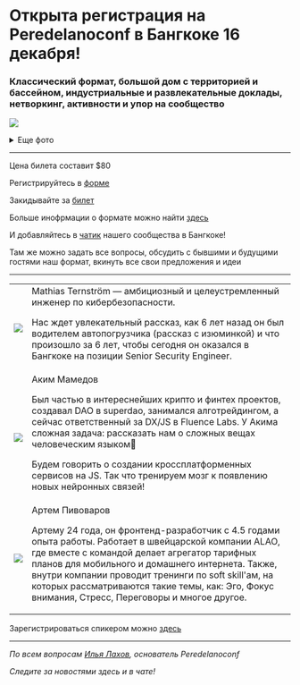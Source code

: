 # Открыта регистрация на **Peredelanoconf** в Бангкоке 16 декабря!

### Классический формат, большой дом с территорией и бассейном, индустриальные и развлекательные доклады, нетворкинг, активности и упор на сообщество

![](https://i.imgur.com/gyoWM6r.jpg)

<details>
<summary>Еще фото</summary>
 
[![][1]][1]
 
[1]: https://i.imgur.com/JYF0znC.jpg

![](https://i.imgur.com/Av7JL7C.jpg)

![](https://i.imgur.com/KoQsWBG.jpg)

</details>

---

Цена билета составит $80

Регистрируйтесь в [форме](https://docs.google.com/forms/d/1CDCexc6M0reUYuACv97JiIUdco3y-FcQxeflleJdinA)

Закидывайте за [билет](/./guides/how-to-pay.md)

Больше инофрмации о формате можно найти [здесь](/./confs/standard.md)

И добавляйтесь в [чатик](https://t.me/peredelanoconf_bangkok) нашего сообщества в Бангкоке! 

Там же можно задать все вопросы, обсудить с бывшими и будущими гостями наш формат, вкинуть все свои предложения и идеи

---

<table>
    <tr><td><img src="https://i.imgur.com/X99NAUm.png"></td><td>Mathias Ternström — амбициозный и целеустремленный инженер по кибербезопасности.

Нас ждет увлекательный рассказ, как 6 лет назад он был водителем автопогрузчика (рассказ с изюминкой) и что произошло за 6 лет, чтобы сегодня он оказался в Бангкоке на позиции Senior Security Engineer. </td></tr>
    <tr><td><img src="https://i.imgur.com/ycPtzfZ.jpg"></td><td>Аким Мамедов

Был частью в интереснейших крипто и финтех проектов, создавал DAO в superdao, занимался алготрейдингом, а сейчас ответственный за DX/JS в Fluence Labs. У Акима сложная задача: рассказать нам о сложных вещах человеческим языком🙊

Будем говорить о создании кроссплатформенных сервисов на JS.
Так что тренируем мозг к появлению новых нейронных связей! </td></tr>
    <tr><td><img src="https://i.imgur.com/hlu37AI.jpg"></td><td>Артем Пивоваров  

Артему 24 года, он фронтенд-разработчик с 4.5 годами опыта работы. Работает в швейцарской компании ALAO, где вместе с командой делает агрегатор тарифных планов для мобильного и домашнего интернета. Также, внутри компании проводит тренинги по soft skill'ам, на которых  рассматриваются такие темы, как: Эго, Фокус внимания, Стресс, Переговоры и многое другое.</td></tr>
   
</table>

Зарегистрироваться спикером можно [здесь](/./guides/tech-speech.md)

---

_По всем вопросам [Илья Лахов](https://t.me/ilakhov), основатель Peredelanoconf_

_Следите за новостями здесь и в чате!_
